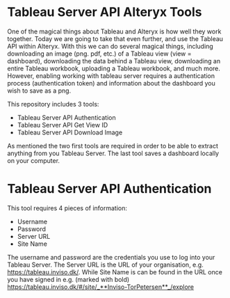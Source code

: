 # Tableau Server API Alteryx Tools


One of the magical things about Tableau and Alteryx is how well they work together. Today we are going to take that even further, and use the Tableau API within Alteryx. With this we can do several magical things, including downloading an image (png. pdf, etc.) of a Tableau view (view = dashboard), downloading the data behind a Tableau view, downloading an entire Tableau workbook, uploading a Tableau workbook, and much more. However, enabling working with tableau server requires a authentication process (authentication token) and information about the dashboard you wish to save as a png. 

This repository includes 3 tools:

* Tableau Server API Authentication
* Tableau Server API Get View ID 
* Tableau Server API Download Image 

As mentioned the two first tools are required in order to be able to extract anything from you Tableau Server. The last tool saves a dashboard locally on your computer. 

# Tableau Server API Authentication

This tool requires 4 pieces of information: 
* Username 
* Password 
* Server URL 
* Site Name

The username and password are the credentials you use to log into your Tableau Server. The Server URL is the URL of your organisation, e.g. https://tableau.inviso.dk/. While Site Name is can be found in the URL once you have signed in e.g. (marked with bold) https://tableau.inviso.dk/#/site/_**Inviso-TorPetersen**_/explore
